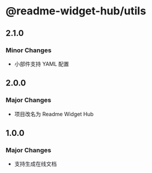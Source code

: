 # @readme-widget-hub/utils

## 2.1.0

### Minor Changes

- 小部件支持 YAML 配置

## 2.0.0

### Major Changes

- 项目改名为 Readme Widget Hub

## 1.0.0

### Major Changes

- 支持生成在线文档

